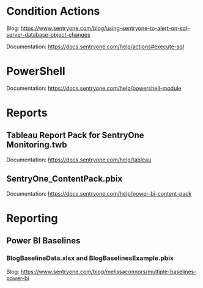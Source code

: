 # Condition Actions
Blog:  https://www.sentryone.com/blog/using-sentryone-to-alert-on-sql-server-database-object-changes

Documentation:  https://docs.sentryone.com/help/actions#execute-sql

# PowerShell
Documentation:  https://docs.sentryone.com/help/powershell-module

# Reports

## Tableau Report Pack for SentryOne Monitoring.twb
Documentation: https://docs.sentryone.com/help/tableau

## SentryOne_ContentPack.pbix
Documentation: https://docs.sentryone.com/help/power-bi-content-pack

# Reporting
## Power BI Baselines
### BlogBaselineData.xlsx and BlogBaselinesExample.pbix
Blog:  https://www.sentryone.com/blog/melissaconnors/multiple-baselines-power-bi
